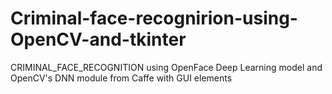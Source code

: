 # Criminal-face-recognirion-using-OpenCV-and-tkinter
CRIMINAL_FACE_RECOGNITION using OpenFace Deep Learning model and OpenCV's DNN module from Caffe with GUI elements
